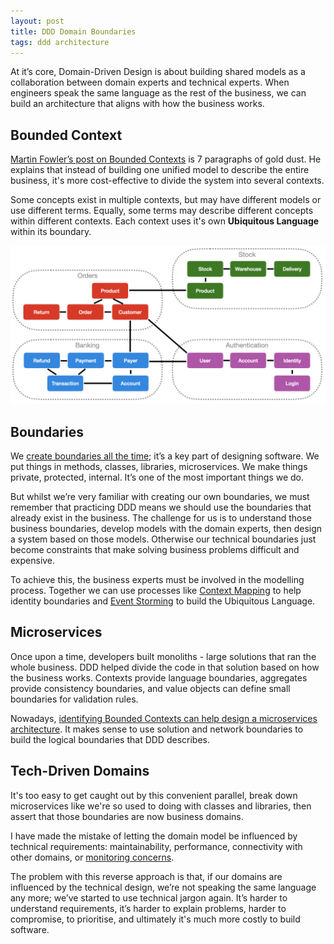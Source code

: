 ```yaml
---
layout: post
title: DDD Domain Boundaries
tags: ddd architecture
---
```


At it’s core, Domain-Driven Design is about building shared models as a collaboration between domain experts and technical experts. When engineers speak the same language as the rest of the business, we can build an architecture that aligns with how the business works.

## Bounded Context

[Martin Fowler’s post on Bounded Contexts](https://martinfowler.com/bliki/BoundedContext.html) is 7 paragraphs of gold dust. He explains that instead of building one unified model to describe the entire business, it's more cost-effective to divide the system into several contexts.

Some concepts exist in multiple contexts, but may have different models or use different terms. Equally, some terms may describe different concepts within different contexts. Each context uses it's own **Ubiquitous Language** within its boundary.

![Bounded Contexts example](/images/diagrams/bounded-contexts.png)

## Boundaries

We [create boundaries all the time](/drawing-boxes.md); it’s a key part of designing software. We put things in methods, classes, libraries, microservices. We make things private, protected, internal. It’s one of the most important things we do.

But whilst we’re very familiar with creating our own boundaries, we must remember that practicing DDD means we should use the boundaries that already exist in the business. The challenge for us is to understand those business boundaries, develop models with the domain experts, then design a system based on those models. Otherwise our technical boundaries just become constraints that make solving business problems difficult and expensive.

To achieve this, the business experts must be involved in the modelling process. Together we can use processes like [Context Mapping](https://www.infoq.com/articles/ddd-contextmapping/) to help identity boundaries and [Event Storming](https://en.wikipedia.org/wiki/Event_storming) to build the Ubiquitous Language.

## Microservices

Once upon a time, developers built monoliths - large solutions that ran the whole business. DDD helped divide the code in that solution based on how the business works. Contexts provide language boundaries, aggregates provide consistency boundaries, and value objects can define small boundaries for validation rules.

Nowadays, [identifying Bounded Contexts can help design a microservices architecture](https://docs.microsoft.com/en-us/dotnet/architecture/microservices/architect-microservice-container-applications/identify-microservice-domain-model-boundaries). It makes sense to use solution and network boundaries to build the logical boundaries that DDD describes.

## Tech-Driven Domains

It's too easy to get caught out by this convenient parallel, break down microservices like we're so used to doing with classes and libraries, then assert that those boundaries are now business domains.

I have made the mistake of letting the domain model be influenced by technical requirements: maintainability, performance, connectivity with other domains, or [monitoring concerns](/dont-need-logging-code.md).

The problem with this reverse approach is that, if our domains are influenced by the technical design, we’re not speaking the same language any more; we’ve started to use technical jargon again. It’s harder to understand requirements, it’s harder to explain problems, harder to compromise, to prioritise, and ultimately it's much more costly to build software.